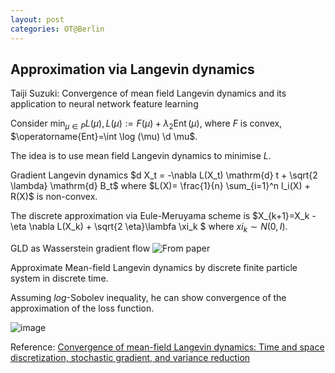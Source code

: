 ```yaml
---
layout: post
categories: OT@Berlin
---
```


## Approximation via Langevin dynamics

Taiji Suzuki: Convergence of mean field Langevin dynamics and its application to neural network feature learning

Consider $\min_{\mu\in P} L(\mu), L(\mu):= F(\mu)+ \lambda_2 \operatorname{Ent}(\mu)$, where $F$ is convex, $\operatorname{Ent}=\int \log (\mu) \d \mu$.

The idea is to use mean field Langevin dynamics to minimise $L$.


Gradient Langevin dynamics $d X_t = -\nabla L(X_t) \mathrm{d} t + \sqrt{2 \lambda} \mathrm{d} B_t$ where $L(X)= \frac{1}{n} \sum_{i=1}^n l_i(X) + R(X)$ is non-convex.

The discrete approximation via Eule-Meruyama scheme is 
$X_{k+1}=X_k - \eta \nabla L(X_k) + \sqrt{2 \eta}\lambfa \xi_k $ where $xi_k \sim N(0,I)$.

GLD as Wasserstein gradient flow
![From paper](https://github.com/solomon-lam/solomon-lam.github.io/assets/43318214/b3f0b527-c89f-4e30-add2-aa1efe890c51)

Approximate Mean-field Langevin dynamics by discrete finite particle system in discrete time.

Assuming $log$-Sobolev inequality, he can show convergence of the approximation of the loss function.
 
![image](https://github.com/solomon-lam/solomon-lam.github.io/assets/43318214/861ce79e-afb1-475f-8afe-acb97246dba1)




Reference: [Convergence of mean-field Langevin dynamics: Time and space discretization, stochastic gradient, and variance reduction](https://arxiv.org/abs/2306.07221)

